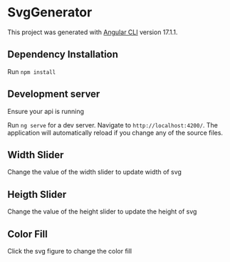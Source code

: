 # SvgGenerator

This project was generated with [Angular CLI](https://github.com/angular/angular-cli) version 17.1.1.

## Dependency Installation
Run `npm install`

## Development server
Ensure your api is running

Run `ng serve` for a dev server. Navigate to `http://localhost:4200/`. The application will automatically reload if you change any of the source files.

## Width Slider
Change the value of the width slider to update width of svg

## Heigth Slider
Change the value of the height slider to update the height of svg
## Color Fill
Click the svg figure to change the color fill
